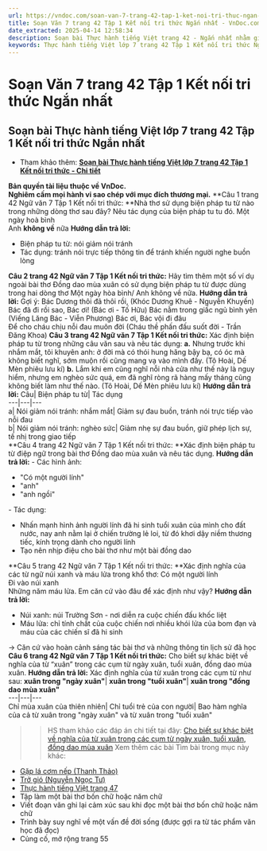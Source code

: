 ```yaml
---
url: https://vndoc.com/soan-van-7-trang-42-tap-1-ket-noi-tri-thuc-ngan-nhat-329127
title: Soạn Văn 7 trang 42 Tập 1 Kết nối tri thức Ngắn nhất - VnDoc.com
date_extracted: 2025-04-14 12:58:34
description: Soạn bài Thực hành tiếng Việt trang 42 - Ngắn nhất nhằm giúp các em HS đạt kết quả tốt trong quá trình làm bài tập và học tập môn Ngữ văn lớp 7 sách Kết nối tri thức.
keywords: Thực hành tiếng Việt lớp 7 trang 42 Tập 1 Kết nối tri thức Ngắn nhất,Ngữ Văn 7 trang 42 Tập 1 Chân trời sáng tạo Ngắn nhất,Soạn văn 7 trang 42 Tập 1 Chân trời sáng tạo Ngắn nhất,Soạn bài Thực hành tiếng Việt lớp 7 trang 42 Tập 1 Kết nối tri thức,Thực hành tiếng Việt trang 42,Soạn bài Thực hành tiếng Việt trang 42,Thực hành tiếng Việt,Soạn bài Thực hành tiếng Việt,Soạn Thực hành tiếng Việt trang 42,Soạn văn 7 Thực hành tiếng Việt trang 42,Soạn Ngữ văn 7 Thực hành tiếng Việt trang 42
---
```


# Soạn Văn 7 trang 42 Tập 1 Kết nối tri thức Ngắn nhất
## **Soạn bài Thực hành tiếng Việt lớp 7 trang 42 Tập 1 Kết nối tri thức Ngắn nhất**
  * Tham khảo thêm: [**Soạn bài Thực hành tiếng Việt lớp 7 trang 42 Tập 1 Kết nối tri thức - Chi tiết**](<https://vndoc.com/soan-bai-thuc-hanh-tieng-viet-trang-42-268396>)

**Bản quyền tài liệu thuộc về VnDoc.  
Nghiêm cấm mọi hành vi sao chép với mục đích thương mại.**
**Câu 1 trang 42 Ngữ văn 7 Tập 1 Kết nối tri thức: **Nhà thơ sử dụng biện pháp tu từ nào trong những dòng thơ sau đây? Nêu tác dụng của biện pháp tu tu đó.
Một ngày hoà bình   
Anh **không về** nữa
**Hướng dẫn trả lời:**
  * Biện pháp tu từ: nói giảm nói tránh
  * Tác dụng: tránh nói trực tiếp thông tin để tránh khiến người nghe buồn lòng

**Câu 2 trang 42 Ngữ văn 7 Tập 1 Kết nối tri thức:** Hãy tìm thêm một số ví dụ ngoài bài thơ Đồng dao mùa xuân có sử dụng biện pháp tu từ được dùng trong hai dòng thơ Một ngày hòa bình/ Anh không về nữa.
**Hướng dẫn trả lời:**
Gợi ý:
Bác Dương thôi đã thôi rồi,
\(Khóc Dương Khuê - Nguyễn Khuyến\)
Bác đã đi rồi sao, Bác ơi\!
\(Bác ơi - Tố Hữu\)
Bác nằm trong giấc ngủ bình yên
\(Viếng Lăng Bác - Viễn Phương\)
Bác ơi, Bác vội đi đâu  
Để cho cháu chịu nỗi đau muôn đời
\(Cháu thề phấn đấu suốt đời - Trần Đăng Khoa\)
**Câu 3 trang 42 Ngữ văn 7 Tập 1 Kết nối tri thức:** Xác định biện pháp tu từ trong những câu văn sau và nêu tác dụng:
**a.** Nhưng trước khi nhắm mắt, tôi khuyên anh: ở đời mà có thói hung hăng bậy bạ, có óc mà không biết nghĩ, sớm muộn rồi cũng mang vạ vào mình đấy.
\(Tô Hoài, Dế Mèn phiêu lưu kí\)
**b.** Lắm khi em cũng nghĩ nỗi nhà cửa như thế này là nguy hiểm, nhưng em nghèo sức quá, em đã nghĩ ròng rã hàng mấy tháng cũng không biết làm như thế nào.
\(Tô Hoài, Dế Mèn phiêu lưu kí\)
**Hướng dẫn trả lời:**
Câu| Biện pháp tu từ| Tác dụng  
---|---|---  
a| Nói giảm nói tránh: nhắm mắt| Giảm sự đau buồn, tránh nói trực tiếp vào nỗi đau  
b| Nói giảm nói tránh: nghèo sức| Giảm nhẹ sự đau buồn, giữ phép lịch sự, tế nhị trong giao tiếp  
**Câu 4 trang 42 Ngữ văn 7 Tập 1 Kết nối tri thức: **Xác định biện pháp tu từ điệp ngữ trong bài thơ Đồng dao mùa xuân và nêu tác dụng.
**Hướng dẫn trả lời:**
\- Các hình ảnh:
  * "Có một người lính"
  * "anh"
  * "anh ngồi"

\- Tác dụng:
  * Nhấn mạnh hình ảnh người lính đã hi sinh tuổi xuân của mình cho đất nước, nay anh nằm lại ở chiến trường lẻ loi, từ đó khơi dậy niềm thương tiếc, kính trọng dành cho người lính
  * Tạo nên nhịp điệu cho bài thơ như một bài đồng dao

**Câu 5 trang 42 Ngữ văn 7 Tập 1 Kết nối tri thức: **Xác định nghĩa của các từ ngữ núi xanh và máu lửa trong khổ thơ:
Có một người lính   
Đi vào núi xanh   
Những năm máu lửa.
Em căn cứ vào đâu để xác định như vậy?
**Hướng dẫn trả lời:**
  * Núi xanh: núi Trường Sơn - nơi diễn ra cuộc chiến đấu khốc liệt
  * Máu lửa: chỉ tính chất của cuộc chiến nơi nhiều khói lửa của bom đạn và máu của các chiến sĩ đã hi sinh

→ Căn cứ vào hoàn cảnh sáng tác bài thơ và những thông tin lịch sử đã học
**Câu 6 trang 42 Ngữ văn 7 Tập 1 Kết nối tri thức:** Cho biết sự khác biệt về nghĩa của từ “xuân” trong các cụm từ ngày xuân, tuổi xuân, đồng dao mùa xuân.
**Hướng dẫn trả lời:**
Xác định nghĩa của từ xuân trong các cụm từ như sau:
**xuân trong "ngày xuân"**| **xuân trong "tuổi xuân"**| **xuân trong "đồng dao mùa xuân"**  
---|---|---  
Chỉ mùa xuân của thiên nhiên| Chỉ tuổi trẻ của con người| Bao hàm nghĩa của cả từ xuân trong "ngày xuân" và từ xuân trong "tuổi xuân"  
>> HS tham khảo các đáp án chi tiết tại đây: [Cho biết sự khác biệt về nghĩa của từ xuân trong các cụm từ ngày xuân, tuổi xuân, đồng dao mùa xuân](<https://vndoc.com/cho-biet-su-khac-biet-ve-nghia-cua-tu-xuan-trong-cac-cum-tu-ngay-xuan-tuoi-xuan-dong-dao-mua-xuan-276449>)
Xem thêm các bài Tìm bài trong mục này khác:
  * [Gặp lá cơm nếp \(Thanh Thảo\)](</soan-bai-gap-la-com-nep-ngan-gon-268498>)
  * [Trở gió \(Nguyễn Ngọc Tư\)](</soan-bai-tro-gio-ngan-gon-268527>)
  * [Thực hành tiếng Việt trang 47](</soan-van-7-trang-47-tap-1-ket-noi-tri-thuc-ngan-nhat-329130>)
  * Tập làm một bài thơ bốn chữ hoặc năm chữ
  * Viết đoạn văn ghi lại cảm xúc sau khi đọc một bài thơ bốn chữ hoặc năm chữ
  * Trình bày suy nghĩ về một vấn đề đời sống \(được gợi ra từ tác phẩm văn học đã đọc\)
  * Củng cố, mở rộng trang 55

